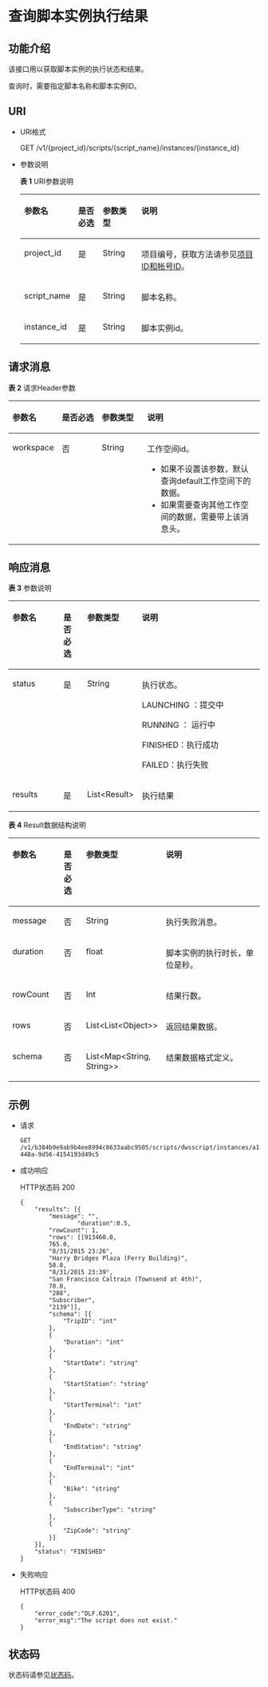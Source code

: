 # 查询脚本实例执行结果<a name="dgc_02_0101"></a>

## 功能介绍<a name="zh-cn_topic_0181281378_section1738101810182"></a>

该接口用以获取脚本实例的执行状态和结果。

查询时，需要指定脚本名称和脚本实例ID。

## URI<a name="zh-cn_topic_0181281378_section7934966101819"></a>

-   URI格式

    GET /v1/\{project\_id\}/scripts/\{script\_name\}/instances/\{instance\_id\}


-   参数说明

    **表 1**  URI参数说明

    <a name="zh-cn_topic_0181281378_zh-cn_topic_0093082049_table46023801181358"></a>
    <table><thead align="left"><tr id="zh-cn_topic_0181281378_zh-cn_topic_0093082049_row26974916181358"><th class="cellrowborder" valign="top" width="19.919999999999998%" id="mcps1.2.5.1.1"><p id="zh-cn_topic_0181281378_zh-cn_topic_0093082049_p37484572181358"><a name="zh-cn_topic_0181281378_zh-cn_topic_0093082049_p37484572181358"></a><a name="zh-cn_topic_0181281378_zh-cn_topic_0093082049_p37484572181358"></a>参数名</p>
    </th>
    <th class="cellrowborder" valign="top" width="10.41%" id="mcps1.2.5.1.2"><p id="zh-cn_topic_0181281378_zh-cn_topic_0093082049_p16351468181358"><a name="zh-cn_topic_0181281378_zh-cn_topic_0093082049_p16351468181358"></a><a name="zh-cn_topic_0181281378_zh-cn_topic_0093082049_p16351468181358"></a>是否必选</p>
    </th>
    <th class="cellrowborder" valign="top" width="16.37%" id="mcps1.2.5.1.3"><p id="zh-cn_topic_0181281378_zh-cn_topic_0093082049_p49400541181358"><a name="zh-cn_topic_0181281378_zh-cn_topic_0093082049_p49400541181358"></a><a name="zh-cn_topic_0181281378_zh-cn_topic_0093082049_p49400541181358"></a>参数类型</p>
    </th>
    <th class="cellrowborder" valign="top" width="53.300000000000004%" id="mcps1.2.5.1.4"><p id="zh-cn_topic_0181281378_zh-cn_topic_0093082049_p42020886181358"><a name="zh-cn_topic_0181281378_zh-cn_topic_0093082049_p42020886181358"></a><a name="zh-cn_topic_0181281378_zh-cn_topic_0093082049_p42020886181358"></a>说明</p>
    </th>
    </tr>
    </thead>
    <tbody><tr id="zh-cn_topic_0181281378_zh-cn_topic_0093082049_row48248640181358"><td class="cellrowborder" valign="top" width="19.919999999999998%" headers="mcps1.2.5.1.1 "><p id="zh-cn_topic_0181281378_zh-cn_topic_0093082049_p15825795181358"><a name="zh-cn_topic_0181281378_zh-cn_topic_0093082049_p15825795181358"></a><a name="zh-cn_topic_0181281378_zh-cn_topic_0093082049_p15825795181358"></a>project_id</p>
    </td>
    <td class="cellrowborder" valign="top" width="10.41%" headers="mcps1.2.5.1.2 "><p id="zh-cn_topic_0181281378_zh-cn_topic_0093082049_p6820998181358"><a name="zh-cn_topic_0181281378_zh-cn_topic_0093082049_p6820998181358"></a><a name="zh-cn_topic_0181281378_zh-cn_topic_0093082049_p6820998181358"></a>是</p>
    </td>
    <td class="cellrowborder" valign="top" width="16.37%" headers="mcps1.2.5.1.3 "><p id="zh-cn_topic_0181281378_zh-cn_topic_0093082049_p15629937181358"><a name="zh-cn_topic_0181281378_zh-cn_topic_0093082049_p15629937181358"></a><a name="zh-cn_topic_0181281378_zh-cn_topic_0093082049_p15629937181358"></a>String</p>
    </td>
    <td class="cellrowborder" valign="top" width="53.300000000000004%" headers="mcps1.2.5.1.4 "><p id="zh-cn_topic_0181281378_p8672138175612"><a name="zh-cn_topic_0181281378_p8672138175612"></a><a name="zh-cn_topic_0181281378_p8672138175612"></a>项目编号，获取方法请参见<a href="项目ID和帐号ID.md">项目ID和帐号ID</a>。</p>
    </td>
    </tr>
    <tr id="zh-cn_topic_0181281378_row1931818293496"><td class="cellrowborder" valign="top" width="19.919999999999998%" headers="mcps1.2.5.1.1 "><p id="zh-cn_topic_0181281378_p173189294491"><a name="zh-cn_topic_0181281378_p173189294491"></a><a name="zh-cn_topic_0181281378_p173189294491"></a>script_name</p>
    </td>
    <td class="cellrowborder" valign="top" width="10.41%" headers="mcps1.2.5.1.2 "><p id="zh-cn_topic_0181281378_p163181829114912"><a name="zh-cn_topic_0181281378_p163181829114912"></a><a name="zh-cn_topic_0181281378_p163181829114912"></a>是</p>
    </td>
    <td class="cellrowborder" valign="top" width="16.37%" headers="mcps1.2.5.1.3 "><p id="zh-cn_topic_0181281378_p1331812298491"><a name="zh-cn_topic_0181281378_p1331812298491"></a><a name="zh-cn_topic_0181281378_p1331812298491"></a>String</p>
    </td>
    <td class="cellrowborder" valign="top" width="53.300000000000004%" headers="mcps1.2.5.1.4 "><p id="zh-cn_topic_0181281378_p1731817291496"><a name="zh-cn_topic_0181281378_p1731817291496"></a><a name="zh-cn_topic_0181281378_p1731817291496"></a>脚本名称。</p>
    </td>
    </tr>
    <tr id="zh-cn_topic_0181281378_row1016674904918"><td class="cellrowborder" valign="top" width="19.919999999999998%" headers="mcps1.2.5.1.1 "><p id="zh-cn_topic_0181281378_p10166849144919"><a name="zh-cn_topic_0181281378_p10166849144919"></a><a name="zh-cn_topic_0181281378_p10166849144919"></a>instance_id</p>
    </td>
    <td class="cellrowborder" valign="top" width="10.41%" headers="mcps1.2.5.1.2 "><p id="zh-cn_topic_0181281378_p16166124954914"><a name="zh-cn_topic_0181281378_p16166124954914"></a><a name="zh-cn_topic_0181281378_p16166124954914"></a>是</p>
    </td>
    <td class="cellrowborder" valign="top" width="16.37%" headers="mcps1.2.5.1.3 "><p id="zh-cn_topic_0181281378_p1166154994910"><a name="zh-cn_topic_0181281378_p1166154994910"></a><a name="zh-cn_topic_0181281378_p1166154994910"></a>String</p>
    </td>
    <td class="cellrowborder" valign="top" width="53.300000000000004%" headers="mcps1.2.5.1.4 "><p id="zh-cn_topic_0181281378_p3166349124912"><a name="zh-cn_topic_0181281378_p3166349124912"></a><a name="zh-cn_topic_0181281378_p3166349124912"></a>脚本实例id。</p>
    </td>
    </tr>
    </tbody>
    </table>


## 请求消息<a name="zh-cn_topic_0181281378_section10789431145710"></a>

**表 2**  请求Header参数

<a name="zh-cn_topic_0181281378_table25071810112414"></a>
<table><thead align="left"><tr id="zh-cn_topic_0181281378_zh-cn_topic_0181281363_row3746915131710"><th class="cellrowborder" valign="top" width="15.010000000000002%" id="mcps1.2.5.1.1"><p id="zh-cn_topic_0181281378_zh-cn_topic_0181281363_p131491731112013"><a name="zh-cn_topic_0181281378_zh-cn_topic_0181281363_p131491731112013"></a><a name="zh-cn_topic_0181281378_zh-cn_topic_0181281363_p131491731112013"></a>参数名</p>
</th>
<th class="cellrowborder" valign="top" width="16.93%" id="mcps1.2.5.1.2"><p id="zh-cn_topic_0181281378_zh-cn_topic_0181281363_p3149113112204"><a name="zh-cn_topic_0181281378_zh-cn_topic_0181281363_p3149113112204"></a><a name="zh-cn_topic_0181281378_zh-cn_topic_0181281363_p3149113112204"></a>是否必选</p>
</th>
<th class="cellrowborder" valign="top" width="18.73%" id="mcps1.2.5.1.3"><p id="zh-cn_topic_0181281378_zh-cn_topic_0181281363_p13149173119204"><a name="zh-cn_topic_0181281378_zh-cn_topic_0181281363_p13149173119204"></a><a name="zh-cn_topic_0181281378_zh-cn_topic_0181281363_p13149173119204"></a>参数类型</p>
</th>
<th class="cellrowborder" valign="top" width="49.33%" id="mcps1.2.5.1.4"><p id="zh-cn_topic_0181281378_zh-cn_topic_0181281363_p11149331122017"><a name="zh-cn_topic_0181281378_zh-cn_topic_0181281363_p11149331122017"></a><a name="zh-cn_topic_0181281378_zh-cn_topic_0181281363_p11149331122017"></a>说明</p>
</th>
</tr>
</thead>
<tbody><tr id="zh-cn_topic_0181281378_zh-cn_topic_0181281363_row174620159179"><td class="cellrowborder" valign="top" width="15.010000000000002%" headers="mcps1.2.5.1.1 "><p id="zh-cn_topic_0181281378_zh-cn_topic_0181281363_p1150183116205"><a name="zh-cn_topic_0181281378_zh-cn_topic_0181281363_p1150183116205"></a><a name="zh-cn_topic_0181281378_zh-cn_topic_0181281363_p1150183116205"></a>workspace</p>
</td>
<td class="cellrowborder" valign="top" width="16.93%" headers="mcps1.2.5.1.2 "><p id="zh-cn_topic_0181281378_zh-cn_topic_0181281363_p4150531152016"><a name="zh-cn_topic_0181281378_zh-cn_topic_0181281363_p4150531152016"></a><a name="zh-cn_topic_0181281378_zh-cn_topic_0181281363_p4150531152016"></a>否</p>
</td>
<td class="cellrowborder" valign="top" width="18.73%" headers="mcps1.2.5.1.3 "><p id="zh-cn_topic_0181281378_zh-cn_topic_0181281363_p181505317209"><a name="zh-cn_topic_0181281378_zh-cn_topic_0181281363_p181505317209"></a><a name="zh-cn_topic_0181281378_zh-cn_topic_0181281363_p181505317209"></a>String</p>
</td>
<td class="cellrowborder" valign="top" width="49.33%" headers="mcps1.2.5.1.4 "><p id="zh-cn_topic_0181281378_zh-cn_topic_0181281363_p169341251122511"><a name="zh-cn_topic_0181281378_zh-cn_topic_0181281363_p169341251122511"></a><a name="zh-cn_topic_0181281378_zh-cn_topic_0181281363_p169341251122511"></a>工作空间id。</p>
<a name="zh-cn_topic_0181281378_zh-cn_topic_0181281363_ul776685742514"></a><a name="zh-cn_topic_0181281378_zh-cn_topic_0181281363_ul776685742514"></a><ul id="zh-cn_topic_0181281378_zh-cn_topic_0181281363_ul776685742514"><li>如果不设置该参数，默认查询default工作空间下的数据。</li><li>如果需要查询其他工作空间的数据，需要带上该消息头。</li></ul>
</td>
</tr>
</tbody>
</table>

## 响应消息<a name="zh-cn_topic_0181281378_section561243517589"></a>

**表 3**  参数说明

<a name="zh-cn_topic_0181281378_table156150538710"></a>
<table><thead align="left"><tr id="zh-cn_topic_0181281378_row16156531079"><th class="cellrowborder" valign="top" width="21.51%" id="mcps1.2.5.1.1"><p id="zh-cn_topic_0181281378_p2615553976"><a name="zh-cn_topic_0181281378_p2615553976"></a><a name="zh-cn_topic_0181281378_p2615553976"></a>参数名</p>
</th>
<th class="cellrowborder" valign="top" width="9.959999999999999%" id="mcps1.2.5.1.2"><p id="zh-cn_topic_0181281378_p116153531175"><a name="zh-cn_topic_0181281378_p116153531175"></a><a name="zh-cn_topic_0181281378_p116153531175"></a>是否必选</p>
</th>
<th class="cellrowborder" valign="top" width="15.67%" id="mcps1.2.5.1.3"><p id="zh-cn_topic_0181281378_p96153531371"><a name="zh-cn_topic_0181281378_p96153531371"></a><a name="zh-cn_topic_0181281378_p96153531371"></a>参数类型</p>
</th>
<th class="cellrowborder" valign="top" width="52.86%" id="mcps1.2.5.1.4"><p id="zh-cn_topic_0181281378_p16157537714"><a name="zh-cn_topic_0181281378_p16157537714"></a><a name="zh-cn_topic_0181281378_p16157537714"></a>说明</p>
</th>
</tr>
</thead>
<tbody><tr id="zh-cn_topic_0181281378_row206153539712"><td class="cellrowborder" valign="top" width="21.51%" headers="mcps1.2.5.1.1 "><p id="zh-cn_topic_0181281378_p86151353073"><a name="zh-cn_topic_0181281378_p86151353073"></a><a name="zh-cn_topic_0181281378_p86151353073"></a>status</p>
</td>
<td class="cellrowborder" valign="top" width="9.959999999999999%" headers="mcps1.2.5.1.2 "><p id="zh-cn_topic_0181281378_p76153534719"><a name="zh-cn_topic_0181281378_p76153534719"></a><a name="zh-cn_topic_0181281378_p76153534719"></a>是</p>
</td>
<td class="cellrowborder" valign="top" width="15.67%" headers="mcps1.2.5.1.3 "><p id="zh-cn_topic_0181281378_p56151653378"><a name="zh-cn_topic_0181281378_p56151653378"></a><a name="zh-cn_topic_0181281378_p56151653378"></a>String</p>
</td>
<td class="cellrowborder" valign="top" width="52.86%" headers="mcps1.2.5.1.4 "><p id="zh-cn_topic_0181281378_p1361519532710"><a name="zh-cn_topic_0181281378_p1361519532710"></a><a name="zh-cn_topic_0181281378_p1361519532710"></a>执行状态。</p>
<p id="zh-cn_topic_0181281378_p9691117132010"><a name="zh-cn_topic_0181281378_p9691117132010"></a><a name="zh-cn_topic_0181281378_p9691117132010"></a>LAUNCHING ：提交中</p>
<p id="zh-cn_topic_0181281378_p10486834102020"><a name="zh-cn_topic_0181281378_p10486834102020"></a><a name="zh-cn_topic_0181281378_p10486834102020"></a>RUNNING ： 运行中</p>
<p id="zh-cn_topic_0181281378_p2858155018208"><a name="zh-cn_topic_0181281378_p2858155018208"></a><a name="zh-cn_topic_0181281378_p2858155018208"></a>FINISHED：执行成功</p>
<p id="zh-cn_topic_0181281378_p817551313352"><a name="zh-cn_topic_0181281378_p817551313352"></a><a name="zh-cn_topic_0181281378_p817551313352"></a>FAILED：执行失败</p>
</td>
</tr>
<tr id="zh-cn_topic_0181281378_row158791647172020"><td class="cellrowborder" valign="top" width="21.51%" headers="mcps1.2.5.1.1 "><p id="zh-cn_topic_0181281378_p14879144715200"><a name="zh-cn_topic_0181281378_p14879144715200"></a><a name="zh-cn_topic_0181281378_p14879144715200"></a>results</p>
</td>
<td class="cellrowborder" valign="top" width="9.959999999999999%" headers="mcps1.2.5.1.2 "><p id="zh-cn_topic_0181281378_p68799474203"><a name="zh-cn_topic_0181281378_p68799474203"></a><a name="zh-cn_topic_0181281378_p68799474203"></a>是</p>
</td>
<td class="cellrowborder" valign="top" width="15.67%" headers="mcps1.2.5.1.3 "><p id="zh-cn_topic_0181281378_p587934720202"><a name="zh-cn_topic_0181281378_p587934720202"></a><a name="zh-cn_topic_0181281378_p587934720202"></a>List&lt;Result&gt;</p>
</td>
<td class="cellrowborder" valign="top" width="52.86%" headers="mcps1.2.5.1.4 "><p id="zh-cn_topic_0181281378_p35671818233"><a name="zh-cn_topic_0181281378_p35671818233"></a><a name="zh-cn_topic_0181281378_p35671818233"></a>执行结果</p>
</td>
</tr>
</tbody>
</table>

**表 4**  Result数据结构说明

<a name="zh-cn_topic_0181281378_table7546519115018"></a>
<table><thead align="left"><tr id="zh-cn_topic_0181281378_row14548819165015"><th class="cellrowborder" valign="top" width="21.63%" id="mcps1.2.5.1.1"><p id="zh-cn_topic_0181281378_p25481119155014"><a name="zh-cn_topic_0181281378_p25481119155014"></a><a name="zh-cn_topic_0181281378_p25481119155014"></a>参数名</p>
</th>
<th class="cellrowborder" valign="top" width="10.09%" id="mcps1.2.5.1.2"><p id="zh-cn_topic_0181281378_p115491919165016"><a name="zh-cn_topic_0181281378_p115491919165016"></a><a name="zh-cn_topic_0181281378_p115491919165016"></a>是否必选</p>
</th>
<th class="cellrowborder" valign="top" width="15.920000000000002%" id="mcps1.2.5.1.3"><p id="zh-cn_topic_0181281378_p255041925014"><a name="zh-cn_topic_0181281378_p255041925014"></a><a name="zh-cn_topic_0181281378_p255041925014"></a>参数类型</p>
</th>
<th class="cellrowborder" valign="top" width="52.35999999999999%" id="mcps1.2.5.1.4"><p id="zh-cn_topic_0181281378_p255011916509"><a name="zh-cn_topic_0181281378_p255011916509"></a><a name="zh-cn_topic_0181281378_p255011916509"></a>说明</p>
</th>
</tr>
</thead>
<tbody><tr id="zh-cn_topic_0181281378_row18550101910502"><td class="cellrowborder" valign="top" width="21.63%" headers="mcps1.2.5.1.1 "><p id="zh-cn_topic_0181281378_p13581549152417"><a name="zh-cn_topic_0181281378_p13581549152417"></a><a name="zh-cn_topic_0181281378_p13581549152417"></a>message</p>
</td>
<td class="cellrowborder" valign="top" width="10.09%" headers="mcps1.2.5.1.2 "><p id="zh-cn_topic_0181281378_p115520194507"><a name="zh-cn_topic_0181281378_p115520194507"></a><a name="zh-cn_topic_0181281378_p115520194507"></a>否</p>
</td>
<td class="cellrowborder" valign="top" width="15.920000000000002%" headers="mcps1.2.5.1.3 "><p id="zh-cn_topic_0181281378_p17553131935012"><a name="zh-cn_topic_0181281378_p17553131935012"></a><a name="zh-cn_topic_0181281378_p17553131935012"></a>String</p>
</td>
<td class="cellrowborder" valign="top" width="52.35999999999999%" headers="mcps1.2.5.1.4 "><p id="zh-cn_topic_0181281378_p15553161913501"><a name="zh-cn_topic_0181281378_p15553161913501"></a><a name="zh-cn_topic_0181281378_p15553161913501"></a>执行失败消息。</p>
</td>
</tr>
<tr id="zh-cn_topic_0181281378_row14799121715429"><td class="cellrowborder" valign="top" width="21.63%" headers="mcps1.2.5.1.1 "><p id="zh-cn_topic_0181281378_p2800917124214"><a name="zh-cn_topic_0181281378_p2800917124214"></a><a name="zh-cn_topic_0181281378_p2800917124214"></a>duration</p>
</td>
<td class="cellrowborder" valign="top" width="10.09%" headers="mcps1.2.5.1.2 "><p id="zh-cn_topic_0181281378_p18001117204212"><a name="zh-cn_topic_0181281378_p18001117204212"></a><a name="zh-cn_topic_0181281378_p18001117204212"></a>否</p>
</td>
<td class="cellrowborder" valign="top" width="15.920000000000002%" headers="mcps1.2.5.1.3 "><p id="zh-cn_topic_0181281378_p680014179424"><a name="zh-cn_topic_0181281378_p680014179424"></a><a name="zh-cn_topic_0181281378_p680014179424"></a>float</p>
</td>
<td class="cellrowborder" valign="top" width="52.35999999999999%" headers="mcps1.2.5.1.4 "><p id="zh-cn_topic_0181281378_p1980051744210"><a name="zh-cn_topic_0181281378_p1980051744210"></a><a name="zh-cn_topic_0181281378_p1980051744210"></a>脚本实例的执行时长，单位是秒。</p>
</td>
</tr>
<tr id="zh-cn_topic_0181281378_row12872918252"><td class="cellrowborder" valign="top" width="21.63%" headers="mcps1.2.5.1.1 "><p id="zh-cn_topic_0181281378_p138723162512"><a name="zh-cn_topic_0181281378_p138723162512"></a><a name="zh-cn_topic_0181281378_p138723162512"></a>rowCount</p>
</td>
<td class="cellrowborder" valign="top" width="10.09%" headers="mcps1.2.5.1.2 "><p id="zh-cn_topic_0181281378_p178721212254"><a name="zh-cn_topic_0181281378_p178721212254"></a><a name="zh-cn_topic_0181281378_p178721212254"></a>否</p>
</td>
<td class="cellrowborder" valign="top" width="15.920000000000002%" headers="mcps1.2.5.1.3 "><p id="zh-cn_topic_0181281378_p1087291152518"><a name="zh-cn_topic_0181281378_p1087291152518"></a><a name="zh-cn_topic_0181281378_p1087291152518"></a>Int</p>
</td>
<td class="cellrowborder" valign="top" width="52.35999999999999%" headers="mcps1.2.5.1.4 "><p id="zh-cn_topic_0181281378_p7101182872514"><a name="zh-cn_topic_0181281378_p7101182872514"></a><a name="zh-cn_topic_0181281378_p7101182872514"></a>结果行数。</p>
</td>
</tr>
<tr id="zh-cn_topic_0181281378_row1047783220253"><td class="cellrowborder" valign="top" width="21.63%" headers="mcps1.2.5.1.1 "><p id="zh-cn_topic_0181281378_p847873212258"><a name="zh-cn_topic_0181281378_p847873212258"></a><a name="zh-cn_topic_0181281378_p847873212258"></a>rows</p>
</td>
<td class="cellrowborder" valign="top" width="10.09%" headers="mcps1.2.5.1.2 "><p id="zh-cn_topic_0181281378_p5478193213256"><a name="zh-cn_topic_0181281378_p5478193213256"></a><a name="zh-cn_topic_0181281378_p5478193213256"></a>否</p>
</td>
<td class="cellrowborder" valign="top" width="15.920000000000002%" headers="mcps1.2.5.1.3 "><p id="zh-cn_topic_0181281378_p5478203252514"><a name="zh-cn_topic_0181281378_p5478203252514"></a><a name="zh-cn_topic_0181281378_p5478203252514"></a>List&lt;List&lt;Object&gt;&gt;</p>
</td>
<td class="cellrowborder" valign="top" width="52.35999999999999%" headers="mcps1.2.5.1.4 "><p id="zh-cn_topic_0181281378_p144781332132519"><a name="zh-cn_topic_0181281378_p144781332132519"></a><a name="zh-cn_topic_0181281378_p144781332132519"></a>返回结果数据。</p>
</td>
</tr>
<tr id="zh-cn_topic_0181281378_row10324114192613"><td class="cellrowborder" valign="top" width="21.63%" headers="mcps1.2.5.1.1 "><p id="zh-cn_topic_0181281378_p16324144112268"><a name="zh-cn_topic_0181281378_p16324144112268"></a><a name="zh-cn_topic_0181281378_p16324144112268"></a>schema</p>
</td>
<td class="cellrowborder" valign="top" width="10.09%" headers="mcps1.2.5.1.2 "><p id="zh-cn_topic_0181281378_p2032444117265"><a name="zh-cn_topic_0181281378_p2032444117265"></a><a name="zh-cn_topic_0181281378_p2032444117265"></a>否</p>
</td>
<td class="cellrowborder" valign="top" width="15.920000000000002%" headers="mcps1.2.5.1.3 "><p id="zh-cn_topic_0181281378_p1532454172613"><a name="zh-cn_topic_0181281378_p1532454172613"></a><a name="zh-cn_topic_0181281378_p1532454172613"></a>List&lt;Map&lt;String, String&gt;&gt;</p>
</td>
<td class="cellrowborder" valign="top" width="52.35999999999999%" headers="mcps1.2.5.1.4 "><p id="zh-cn_topic_0181281378_p1932410413269"><a name="zh-cn_topic_0181281378_p1932410413269"></a><a name="zh-cn_topic_0181281378_p1932410413269"></a>结果数据格式定义。</p>
</td>
</tr>
</tbody>
</table>

## 示例<a name="zh-cn_topic_0181281378_section358155716277"></a>

-   请求

    ```
    GET /v1/b384b9e9ab9b4ee8994c8633aabc9505/scripts/dwsscript/instances/a1ad-448a-9d56-4154193d49c5
    ```


-   成功响应

    HTTP状态码 200

    ```
    {
    	"results": [{
    		"message": "",
                    "duration":0.5,
    		"rowCount": 1,
    		"rows": [[913460.0,
    		765.0,
    		"8/31/2015 23:26",
    		"Harry Bridges Plaza (Ferry Building)",
    		50.0,
    		"8/31/2015 23:39",
    		"San Francisco Caltrain (Townsend at 4th)",
    		70.0,
    		"288",
    		"Subscriber",
    		"2139"]],
    		"schema": [{
    			"TripID": "int"
    		},
    		{
    			"Duration": "int"
    		},
    		{
    			"StartDate": "string"
    		},
    		{
    			"StartStation": "string"
    		},
    		{
    			"StartTerminal": "int"
    		},
    		{
    			"EndDate": "string"
    		},
    		{
    			"EndStation": "string"
    		},
    		{
    			"EndTerminal": "int"
    		},
    		{
    			"Bike": "string"
    		},
    		{
    			"SubscriberType": "string"
    		},
    		{
    			"ZipCode": "string"
    		}]
    	}],
    	"status": "FINISHED"
    }
    ```


-   失败响应

    HTTP状态码 400

    ```
    {
        "error_code":"DLF.6201",
        "error_msg":"The script does not exist."
    }
    ```


## 状态码<a name="zh-cn_topic_0181281378_section1353211420567"></a>

状态码请参见[状态码](状态码.md)。

